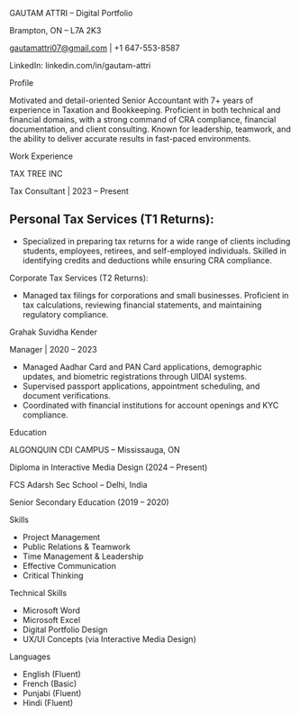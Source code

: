  GAUTAM ATTRI – Digital Portfolio
 
 Brampton, ON – L7A 2K3
 
 gautamattri07@gmail.com |  +1 647-553-8587
 
 LinkedIn: linkedin.com/in/gautam-attri

Profile

Motivated and detail-oriented Senior Accountant with 7+ years of experience in Taxation and Bookkeeping. Proficient in both technical and financial domains, with 
a strong command of CRA compliance, financial documentation, and client consulting. Known for leadership, teamwork, and the ability to deliver accurate results in fast-paced environments.

Work Experience

TAX TREE INC

Tax Consultant | 2023 – Present


Personal Tax Services (T1 Returns):
-
- Specialized in preparing tax returns for a wide range of clients including students, employees, retirees, and self-employed individuals. Skilled in identifying credits and deductions while ensuring CRA compliance.


Corporate Tax Services (T2 Returns):
- Managed tax filings for corporations and small businesses. Proficient in tax calculations, reviewing financial statements, and maintaining regulatory compliance.


Grahak Suvidha Kender

Manager | 2020 – 2023
- Managed Aadhar Card and PAN Card applications, demographic updates, and biometric registrations through UIDAI systems.
- Supervised passport applications, appointment scheduling, and document verifications.
- Coordinated with financial institutions for account openings and KYC compliance.

Education

ALGONQUIN CDI CAMPUS – Mississauga, ON

Diploma in Interactive Media Design (2024 – Present)


FCS Adarsh Sec School – Delhi, India

Senior Secondary Education (2019 – 2020)


Skills
- Project Management
- Public Relations & Teamwork
- Time Management & Leadership
- Effective Communication
- Critical Thinking

Technical Skills
- Microsoft Word
- Microsoft Excel
- Digital Portfolio Design
- UX/UI Concepts (via Interactive Media Design)

Languages
- English (Fluent)
- French (Basic)
- Punjabi (Fluent)
- Hindi (Fluent)


